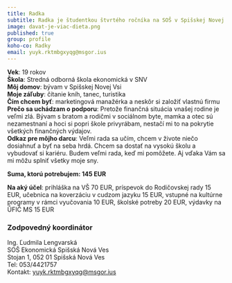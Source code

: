 ```yaml
---
title: Radka                  
subtitle: Radka je študentkou štvrtého ročníka na SOŠ v Spišskej Novej Vsi                 
image: davat-je-viac-dieta.png
published: true                   
group: profile
koho-co: Radky
email: yuyk.rktmbgxyqg@msgor.ius
---
```

**Vek**: 19 rokov                           
**Škola**: Stredná odborná škola ekonomická v SNV                        
**Môj domov**: bývam v Spišskej Novej Vsi                         
**Moje záľuby**: čítanie kníh, tanec, turistika                          
**Čím chcem byť**: marketingová manažérka a neskôr si založiť vlastnú firmu                  
**Prečo sa uchádzam o podporu**: Pretože finančná situácia vnašej rodine je veľmi zlá. Bývam s bratom a rodičmi v sociálnom byte, mamka a otec sú nezamestnaní a hoci si popri škole privyrábam, nestačí mi to na pokrytie všetkých finančných výdajov.                                 
**Odkaz pre môjho darcu**: Veľmi rada sa učím, chcem v živote niečo dosiahnuť a byť na seba hrdá. Chcem sa dostať na vysokú školu a vybudovať si kariéru. Budem veľmi rada, keď mi pomôžete. Aj vďaka Vám sa mi môžu splniť všetky moje sny.                       

**Suma, ktorú potrebujem: 145 EUR** 

**Na aký účel**: prihláška na VŠ 70 EUR, príspevok do Rodičovskej rady 15 EUR, učebnica na koverzáciu v cudzom jazyku 15 EUR,
vstupné na kultúrne programy v rámci vyučovania 10 EUR, školské potreby 20 EUR, výdavky na ŮFIČ MS 15 EUR
### Zodpovedný koordinátor

Ing. Ľudmila Lengvarská                           
SOŠ Ekonomická Spišská Nová Ves                                 
Stojan 1, 052 01 Spišská Nová Ves                                         
Tel: 053/4421757                                    
Kontakt: <yuyk.rktmbgxyqg@msgor.ius>                         
